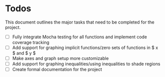 
# Todos

This document outlines the major tasks that need to be completed for the project.

- [ ] Fully integrate Mocha testing for all functions and implement code coverage tracking
- [ ] Add support for graphing implicit functions/zero sets of functions in $ x $ and $ y $
- [ ] Make axes and graph setup more customizable
- [ ] Add support for graphing inequalities/using inequalities to shade regions
- [ ] Create formal documentation for the project
